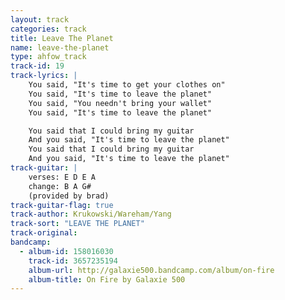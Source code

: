 ```yaml
---
layout: track
categories: track
title: Leave The Planet
name: leave-the-planet
type: ahfow_track
track-id: 19
track-lyrics: |
    You said, "It's time to get your clothes on"
    You said, "It's time to leave the planet"
    You said, "You needn't bring your wallet"
    You said, "It's time to leave the planet"

    You said that I could bring my guitar
    And you said, "It's time to leave the planet"
    You said that I could bring my guitar
    And you said, "It's time to leave the planet"
track-guitar: | 
    verses: E D E A
    change: B A G#
    (provided by brad)
track-guitar-flag: true
track-author: Krukowski/Wareham/Yang
track-sort: "LEAVE THE PLANET"
track-original:
bandcamp:
  - album-id: 158016030
    track-id: 3657235194
    album-url: http://galaxie500.bandcamp.com/album/on-fire
    album-title: On Fire by Galaxie 500
---
```

